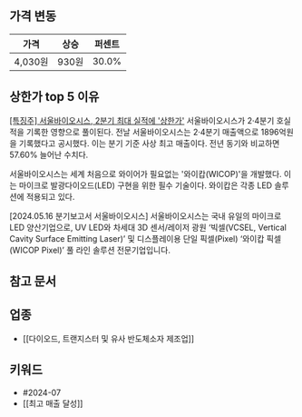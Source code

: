 ## 가격 변동
| 가격     | 상승   | 퍼센트   |
| ------ | ---- | ----- |
| 4,030원 | 930원 | 30.0% |
## 상한가 top 5 이유
[[특징주] 서울바이오시스, 2분기 최대 실적에 '상한가'](https://n.news.naver.com/mnews/article/014/0005214567)
서울바이오시스가 2·4분기 호실적을 기록한 영향으로 풀이된다. 전날 서울바이오시스는 2·4분기 매출액으로 1896억원을 기록했다고 공시했다. 이는 분기 기준 사상 최고 매출이다. 전년 동기와 비교하면 57.60% 늘어난 수치다.

서울바이오시스는 세계 처음으로 와이어가 필요없는 '와이캅(WICOP)'을 개발했다. 이는 마이크로 발광다이오드(LED) 구현을 위한 필수 기술이다. 와이캅은 각종 LED 솔루션에 적용되고 있다.

[2024.05.16 분기보고서 서울바이오시스]
서울바이오시스는 국내 유일의 마이크로 LED 양산기업으로, UV LED와 차세대 3D 센서/레이저 광원 ‘빅셀(VCSEL, Vertical Cavity Surface Emitting Laser)’ 및 디스플레이용 단일 픽셀(Pixel) ‘와이캅 픽셀 (WICOP Pixel)’ 풀 라인 솔루션 전문기업입니다.
## 참고 문서

## 업종
- [[다이오드, 트랜지스터 및 유사 반도체소자 제조업]]
## 키워드
- #2024-07
- [[최고 매출 달성]]
